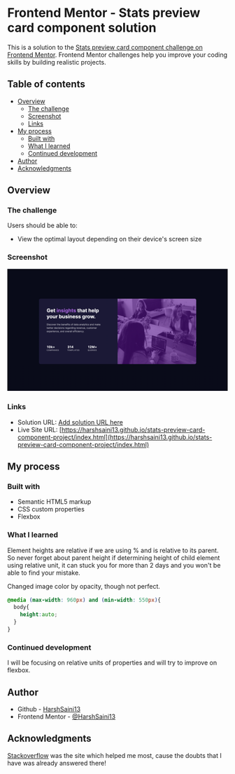 # Frontend Mentor - Stats preview card component solution

This is a solution to the [Stats preview card component challenge on Frontend Mentor](https://www.frontendmentor.io/challenges/stats-preview-card-component-8JqbgoU62). Frontend Mentor challenges help you improve your coding skills by building realistic projects. 

## Table of contents

- [Overview](#overview)
  - [The challenge](#the-challenge)
  - [Screenshot](#screenshot)
  - [Links](#links)
- [My process](#my-process)
  - [Built with](#built-with)
  - [What I learned](#what-i-learned)
  - [Continued development](#continued-development)
- [Author](#author)
- [Acknowledgments](#acknowledgments)

## Overview

### The challenge

Users should be able to:

- View the optimal layout depending on their device's screen size

### Screenshot

![](./screenshot.png)



### Links

- Solution URL: [Add solution URL here](https://your-solution-url.com)
- Live Site URL: [https://harshsaini13.github.io/stats-preview-card-component-project/index.html](https://harshsaini13.github.io/stats-preview-card-component-project/index.html)

## My process

### Built with

- Semantic HTML5 markup
- CSS custom properties
- Flexbox

### What I learned

Element heights are relative if we are using % and is relative to its parent. So never forget about parent height if determining height of child element using relative unit, it can stuck you for more than 2 days and you won't be able to find your mistake.

Changed image color by opacity, though not perfect.

```css
@media (max-width: 960px) and (min-width: 550px){
  body{
    height:auto;
  }
}
```

### Continued development

I will be focusing on relative units of properties and will try to improve on flexbox.


## Author

- Github - [HarshSaini13](https://github.com/HarshSaini13)
- Frontend Mentor - [@HarshSaini13](https://www.frontendmentor.io/profile/HarshSaini13)


## Acknowledgments

[Stackoverflow](https://stackoverflow.com) was the site which helped me most, cause the doubts that I have was already answered there!

